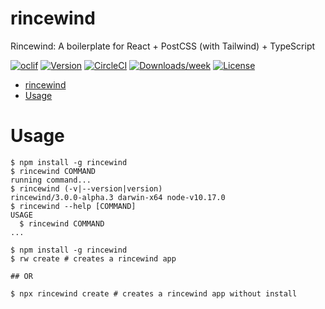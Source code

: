 # rincewind

Rincewind: A boilerplate for React + PostCSS (with Tailwind) + TypeScript

[![oclif](https://img.shields.io/badge/cli-oclif-brightgreen.svg)](https://oclif.io)
[![Version](https://img.shields.io/npm/v/rincewind.svg)](https://npmjs.org/package/rincewind)
[![CircleCI](https://circleci.com/gh/sw-yx/rincewind/tree/master.svg?style=shield)](https://circleci.com/gh/sw-yx/rincewind/tree/master)
[![Downloads/week](https://img.shields.io/npm/dw/rincewind.svg)](https://npmjs.org/package/rincewind)
[![License](https://img.shields.io/npm/l/rincewind.svg)](https://github.com/sw-yx/rincewind/blob/master/package.json)

<!-- toc -->
* [rincewind](#rincewind)
* [Usage](#usage)
<!-- tocstop -->

# Usage

<!-- usage -->
```sh-session
$ npm install -g rincewind
$ rincewind COMMAND
running command...
$ rincewind (-v|--version|version)
rincewind/3.0.0-alpha.3 darwin-x64 node-v10.17.0
$ rincewind --help [COMMAND]
USAGE
  $ rincewind COMMAND
...
```
<!-- usagestop -->

```sh-session
$ npm install -g rincewind
$ rw create # creates a rincewind app

## OR

$ npx rincewind create # creates a rincewind app without install
```
